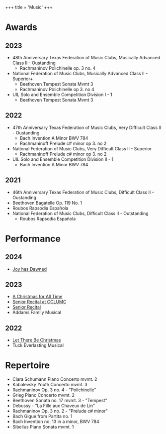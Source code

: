 +++
title = 'Music'
+++

# Awards
## 2023
- 48th Anniversary Texas Federation of Music Clubs, Musically Advanced Class II - Oustanding
	- Rachmaninov Polichinelle op. 3 no. 4
- National Federation of Music Clubs, Musically Advanced Class II - Superior+
  - Beethoven Tempest Sonata Mvmt 3
  - Rachmaninov Polichinelle op 3. no 4
- UIL Solo and Ensemble Competition Division I - 1
  - Beethoven Tempest Sonata Mvmt 3

## 2022
- 47th Anniversary Texas Federation of Music Clubs, Very Difficult Class II - Oustanding
  - Bach Invention A Minor BWV 784
  - Rachmaninoff Prelude c# minor op 3. no 2
- National Federation of Music Clubs, Very Difficult Class II - Superior
  - Rachmaninoff Prelude c# minor op 3. no 2
- UIL Solo and Ensemble Competition Division II -  1
  - Bach Invention A Minor BWV 784

## 2021
- 46th Anniversary Texas Federation of Music Clubs, Difficult Class II - Oustanding
 - Beethoven Bagatelle Op. 119 No. 1
  - Roubos Rapsodia Española
- National Federation of Music Clubs, Difficult Class II - Outstanding
  - Roubos Rapsodia Española

# Performance
## 2024
- [Joy has Dawned](https://www.youtube.com/watch?v=z0EX8l6ZWnk)

## 2023
- [A Christmas for All Time](https://www.youtube.com/watch?v=0odLKW9OCaA)
- [Senior Recital at CCLUMC](https://youtube.com/watch?v=Sk_h7YYb2-I&feature=shared)
- [Senior Recital](https://youtube.com/watch?v=T3SfiNYB4DA&feature=shared)
- Addams Family Musical

## 2022
- [Let There Be Christmas](https://www.youtube.com/watch?v=f2X2m_pDQNw)
- Tuck Everlasting Musical

# Repertoire
- Clara Schumann Piano Concerto mvmt. 2
- Kabalevsky Youth Concerto mvmt. 3
- Rachmaninov Op. 3 no. 4 - "Polichinelle"
- Grieg Piano Concerto mvmt. 2
- Beethoven Sonata no. 17 mvmt. 3 - "Tempest"
- Debussy - "La Fille aux Chaveux de Lin"
- Rachmaninov Op. 3 no. 2 - "Prelude c# minor"
- Bach Gigue from Partita no. 1
- Bach Invention no. 13 in a minor, BWV 784
- Sibelius Piano Sonata mvmt. 1
